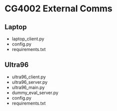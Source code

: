 # CG4002 External Comms

## Laptop
- laptop_client.py
- config.py
- requirements.txt

## Ultra96
- ultra96_client.py
- ultra96_server.py
- ultra96_main.py
- dummy_eval_server.py
- config.py
- requirements.txt

